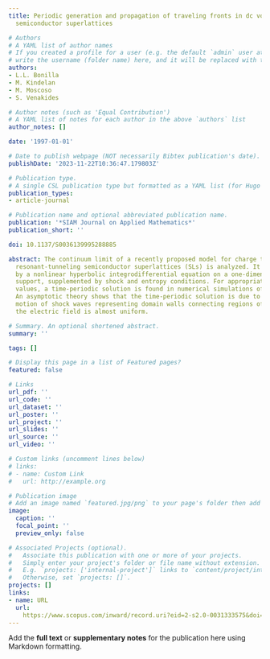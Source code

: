 ```yaml
---
title: Periodic generation and propagation of traveling fronts in dc voltage biased
  semiconductor superlattices

# Authors
# A YAML list of author names
# If you created a profile for a user (e.g. the default `admin` user at `content/authors/admin/`), 
# write the username (folder name) here, and it will be replaced with their full name and linked to their profile.
authors:
- L.L. Bonilla
- M. Kindelan
- M. Moscoso
- S. Venakides

# Author notes (such as 'Equal Contribution')
# A YAML list of notes for each author in the above `authors` list
author_notes: []

date: '1997-01-01'

# Date to publish webpage (NOT necessarily Bibtex publication's date).
publishDate: '2023-11-22T10:36:47.179803Z'

# Publication type.
# A single CSL publication type but formatted as a YAML list (for Hugo requirements).
publication_types:
- article-journal

# Publication name and optional abbreviated publication name.
publication: '*SIAM Journal on Applied Mathematics*'
publication_short: ''

doi: 10.1137/S0036139995288885

abstract: The continuum limit of a recently proposed model for charge transport in
  resonant-tunneling semiconductor superlattices (SLs) is analyzed. It is described
  by a nonlinear hyperbolic integrodifferential equation on a one-dimensional spatial
  support, supplemented by shock and entropy conditions. For appropriate parameter
  values, a time-periodic solution is found in numerical simulations of the model.
  An asymptotic theory shows that the time-periodic solution is due to recycling and
  motion of shock waves representing domain walls connecting regions of the SL where
  the electric field is almost uniform.

# Summary. An optional shortened abstract.
summary: ''

tags: []

# Display this page in a list of Featured pages?
featured: false

# Links
url_pdf: ''
url_code: ''
url_dataset: ''
url_poster: ''
url_project: ''
url_slides: ''
url_source: ''
url_video: ''

# Custom links (uncomment lines below)
# links:
# - name: Custom Link
#   url: http://example.org

# Publication image
# Add an image named `featured.jpg/png` to your page's folder then add a caption below.
image:
  caption: ''
  focal_point: ''
  preview_only: false

# Associated Projects (optional).
#   Associate this publication with one or more of your projects.
#   Simply enter your project's folder or file name without extension.
#   E.g. `projects: ['internal-project']` links to `content/project/internal-project/index.md`.
#   Otherwise, set `projects: []`.
projects: []
links:
- name: URL
  url: 
    https://www.scopus.com/inward/record.uri?eid=2-s2.0-0031333575&doi=10.1137%2fS0036139995288885&partnerID=40&md5=c252b7906f46d05dc91fcada025de21f
---
```


Add the **full text** or **supplementary notes** for the publication here using Markdown formatting.
